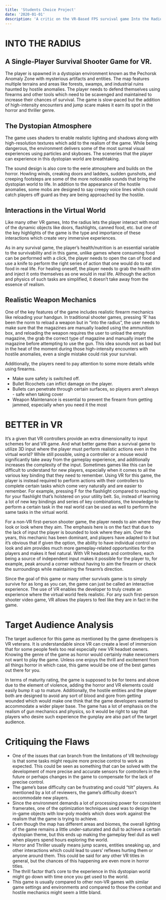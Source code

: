 ```yaml
---
title: 'Students Choice Project'
date: '2020-01-01'
description: 'A critic on the VR-Based FPS survival game Into the Radius for the CS 428 Students Choice Project'
---
```


# INTO THE RADIUS

## A Single-Player Survival Shooter Game for VR. 
The player is spawned in a dystopian environment known as the Pechorsk Anomaly Zone with mysterious artifacts and entities. The map features multiple terrains and areas like forests, swamps, and industrial ruins haunted by hostile anomalies. The player needs to defend themselves using firearms and other tools which need to be scavenged and maintained to increase their chances of survival. The game is slow-paced but the addition of high-intensity encounters and jump scare makes it earn its spot in the horror and thriller genre.

## The Dystopian Atmosphere

The game uses shaders to enable realistic lighting and shadows along with high-resolution textures which add to the realism of the game. While being dangerous, the environment delivers some of the most surreal visual experiences using particles and skyboxes. The sceneries that the player can experience in this dystopian world are breathtaking.

The sound design is also core to the eerie atmosphere and builds on the horror. Howling winds, creaking doors and ladders, sudden gunshots, and creeping footsteps are some of the more noticeable sounds that bring the dystopian world to life. In addition to the appearance of the hostile anomalies, some mobs are designed to say creepy voice lines which could catch players off guard as they are being approached by the hostile.

## Interactions in the Virtual World 

Like many other VR games, Into the radius lets the player interact with most of the dynamic objects like doors, flashlights, canned food, etc. but one of the key highlights of the game is the type and importance of these interactions which create very immersive experiences. 

As in any survival game, the player’s health/nutrition is an essential variable to the survivability and in this game, unlike games where consuming food can be performed with a click, the player needs to open the can of food and use a knife to perform the right series of action that one would do to eat food in real life. For healing oneself, the player needs to grab the health stim and inject it onto themselves as one would in real life. Although the action and physics of such tasks are simplified, it doesn’t take away from the essence of realism. 

## Realistic Weapon Mechanics 

One of the key features of the game includes realistic firearm mechanics like reloading your handgun. In traditional shooter games, pressing ‘R’ has been the norm to reload a weapon but in “into the radius”, the user needs to make sure that the magazines are manually loaded using the ammunition box, and reloading the weapon requires the user to unload the empty magazine, the grab the correct type of magazine and manually insert the magazine before attempting to use the gun. This idea sounds not as bad but in the heat of the moment during those high-intensity encounters with hostile anomalies, even a single mistake could risk your survival.


Additionally, the players need to pay attention to some more details while using firearms.

- Make sure safety is switched off.
- Bullet Ricochets can inflict damage on the player.
- Bullets can penetrate through certain surfaces, so players aren’t always  - safe when taking cover
- Weapon Maintenance is essential to prevent the firearm from getting jammed, especially when you need it the most

# BETTER in VR 

It’s a given that VR controllers provide an extra dimensionality to input schemes for and VR game. And what better game than a survival game to utilize 3D input where the player must perform realistic actions even in the virtual world? While still possible, using a controller or a mouse would significantly take away from the gameplay experience, and additionally increases the complexity of the input. Sometimes games like this can be difficult to understand for new players, especially when it comes to all the various key binding that they need to remember. Using VR for this game, the player is instead required to perform actions with their controllers to complete certain tasks which come very naturally and are easier to remember. For example, pressing F for the flashlight compared to reaching for your flashlight that’s holstered on your utility belt. So, instead of learning a lot of new key bindings and series of key combinations, the knowledge to perform a certain task in the real world can be used as well to perform the same tasks in the virtual world.

For a non-VR first-person shooter game, the player needs to aim where they look or look where they aim. The emphasis here is on the fact that due to the lack of input the player is bounded to look where they aim. Over the years, this mechanic has been dominant, and players have adapted to it but it’s obvious that if given the option, the ability to have individual control on look and aim provides much more gameplay-related opportunities for the players and makes it feel natural. With VR headsets and controllers, each being a source of independent input makes it possible for the player to, for example, peak around a corner without having to aim the firearm or check the surroundings while maintaining the firearm’s direction.

Since the goal of this game or many other survivals game is to simply survive for as long as you can, the game can just be called an interactive experience. The use of VR enables the developer to truly create an experience where the virtual world feels realistic. For any such first-person shooter video game, VR allows the players to feel like they are in fact in the game.

# Target Audience Analysis

The target audience for this game as mentioned by the game developers is VR veterans. It is understandable since VR can create a level of immersion that for some people feels too real especially new VR headset owners. Knowing the genre of the game as horror would certainly make newcomers not want to play the game. Unless one enjoys the thrill and excitement from all things horror in which case, this game would be one of the best games out there for you. 

In terms of maturity rating, the game is supposed to be for teens and above due to the element of violence, adding the horror and VR elements could easily bump it up to mature. Additionally, the hostile entities and the player both are designed to avoid any sort of blood and gore from getting wounded which would make one think that the game developers wanted to accommodate a wider player base. The game has a lot of emphasis on the realism of gun mechanics and physics, so it would be right to say that players who desire such experience the gunplay are also part of the target audience.

# Critiquing the Flaws 



- One of the issues that can branch from the limitations of VR technology is that some tasks might require more precise control to work as expected. This could be seen as something that can be solved with the development of more precise and accurate sensors for controllers in the future or perhaps changes in the game to compensate for the lack of precise control.
- The game’s base difficulty can be frustrating and could “tilt” players. As mentioned by a lot of reviewers, the game’s difficulty doesn’t accommodate new players.
- Since the environment demands a lot of processing power for consistent framerates, one of the optimization techniques used was to design the in-game objects with low-poly models which does work against the realism that the game is trying to achieve.
- Even though the map has different areas and biomes, the overall lighting of the game remains a little under-saturated and dull to achieve a certain dystopian theme, but this ends up making the gameplay feel dull as well when players spend hours exploring the world.
- Horror and Thriller usually means jump scares, entities sneaking up, and other interactions which could lead to users’ reflexes hurting them or anyone around them. This could be said for any other VR titles in general, but the chances of this happening are even more in horror titles.
- The thrill factor that’s core to the experience in this dystopian world might go down with time once you get used to the world.
- This game is usually compared to other non-VR games with similar game settings and environments and compared to those the combat and hostile mechanics might seem a little bland.


